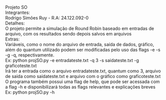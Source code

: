 Projeto SO  
Integrantes:  
Rodrigo Simões Ruy - R.A: 24.122.092-0  
Detalhes:  
O projeto permite a simulação de Round Robin baseado em entradas de arquivo, com os resultados sendo depois salvos em arquivos  
Extras:  
Variáveis, como o nome do arquivo de entrada, saída de dados, gráfico, além do quantum utilizado podem ser modificadas pelo uso das flags -e -s -g -q, respectivamente.  
Ex: python projSO.py -e entradateste.txt -q 3 -s saidateste.txt -g graficoteste.txt  
Irá ter a entrada como o arquivo entradateste.txt, quantum como 3, arquivo de saida como saidateste.txt e arquivo com o gráfico como graficoteste.txt  
O programa também possui uma flag de help, que pode ser acessada com a flag -h e disponibilizará todas as flags relevantes e explicações breves  
Ex: python projSO.py -h  
